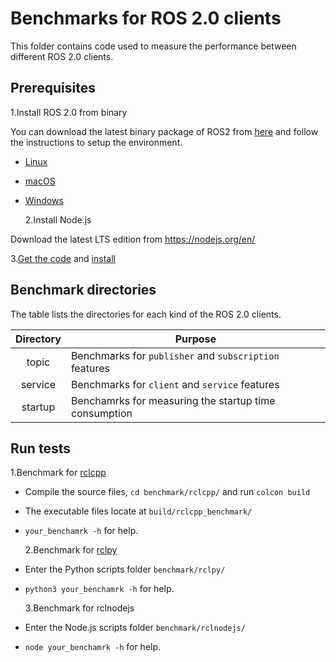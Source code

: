 # Benchmarks for ROS 2.0 clients

This folder contains code used to measure the performance between different ROS 2.0 clients.

## Prerequisites

1.Install ROS 2.0 from binary

You can download the latest binary package of ROS2 from [here](http://ci.ros2.org/view/packaging/) and follow the instructions to setup the environment.

- [Linux](https://github.com/ros2/ros2/wiki/Linux-Install-Binary)
- [macOS](https://github.com/ros2/ros2/wiki/OSX-Install-Binary)
- [Windows](https://github.com/ros2/ros2/wiki/Windows-Install-Binary)

  2.Install Node.js

Download the latest LTS edition from https://nodejs.org/en/

3.[Get the code](https://github.com/RobotWebTools/rclnodejs#get-code) and [install](https://github.com/RobotWebTools/rclnodejs#build-module)

## Benchmark directories

The table lists the directories for each kind of the ROS 2.0 clients.

| Directory | Purpose                                                |
| :-------: | ------------------------------------------------------ |
|   topic   | Benchmarks for `publisher` and `subscription` features |
|  service  | Benchmarks for `client` and `service` features         |
|  startup  | Benchamrks for measuring the startup time consumption  |

## Run tests

1.Benchmark for [rclcpp](https://github.com/ros2/rclcpp)

- Compile the source files, `cd benchmark/rclcpp/` and run `colcon build`
- The executable files locate at `build/rclcpp_benchmark/`
- `your_benchamrk -h` for help.

  2.Benchmark for [rclpy](https://github.com/ros2/rclpy)

- Enter the Python scripts folder `benchmark/rclpy/`
- `python3 your_benchamrk -h` for help.

  3.Benchmark for rclnodejs

- Enter the Node.js scripts folder `benchmark/rclnodejs/`
- `node your_benchamrk -h` for help.
